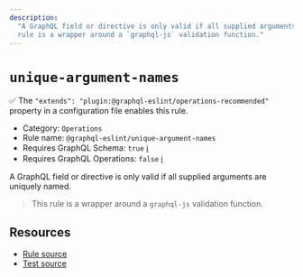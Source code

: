 ```yaml
---
description:
  "A GraphQL field or directive is only valid if all supplied arguments are uniquely named.\n> This
  rule is a wrapper around a `graphql-js` validation function."
---
```


# `unique-argument-names`

✅ The `"extends": "plugin:@graphql-eslint/operations-recommended"` property in a configuration file
enables this rule.

- Category: `Operations`
- Rule name: `@graphql-eslint/unique-argument-names`
- Requires GraphQL Schema: `true`
  [ℹ️](/docs/getting-started#extended-linting-rules-with-graphql-schema)
- Requires GraphQL Operations: `false`
  [ℹ️](/docs/getting-started#extended-linting-rules-with-siblings-operations)

A GraphQL field or directive is only valid if all supplied arguments are uniquely named.

> This rule is a wrapper around a `graphql-js` validation function.

## Resources

- [Rule source](https://github.com/graphql/graphql-js/blob/main/src/validation/rules/UniqueArgumentNamesRule.ts)
- [Test source](https://github.com/graphql/graphql-js/tree/main/src/validation/__tests__/UniqueArgumentNamesRule-test.ts)
